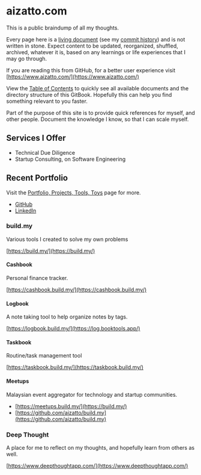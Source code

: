 # aizatto.com

This is a public braindump of all my thoughts.

Every page here is a [living document](https://en.wikipedia.org/wiki/Living_document) \(see my [commit history](https://github.com/aizatto/gitbook-public/commits/master)\) and is not written in stone. Expect content to be updated, reorganized, shuffled, archived, whatever it is, based on any learnings or life experiences that I may go through.

If you are reading this from GitHub, for a better user experience visit [https://www.aizatto.com/](https://www.aizatto.com/)

View the [Table of Contents](table-of-contents.md) to quickly see all available documents and the directory structure of this GitBook. Hopefully this can help you find something relevant to you faster.

Part of the purpose of this site is to provide quick references for myself, and other people. Document the knowledge I know, so that I can scale myself.

## Services I Offer

* Technical Due Diligence
* Startup Consulting, on Software Engineering

## Recent Portfolio

Visit the [Portfolio, Projects, Tools, Toys](projects-tools-toys.md) page for more.

* [GitHub](https://www.github.com/aizatto/)
* [LinkedIn](https://www.linkedin.com/in/aizatto)

### build.my

Various tools I created to solve my own problems

[https://build.my/](https://build.my/)

#### Cashbook

Personal finance tracker.

[https://cashbook.build.my/](https://cashbook.build.my/)

#### Logbook

A note taking tool to help organize notes by tags.

[https://logbook.build.my/](https://log.booktools.app/)

#### Taskbook

Routine/task management tool

[https://taskbook.build.my/](https://taskbook.build.my/)

#### Meetups

Malaysian event aggregator for technology and startup communities.

* [https://meetups.build.my/](https://build.my/)
* [https://github.com/aizatto/build.my](https://github.com/aizatto/build.my)

### Deep Thought

A place for me to reflect on my thoughts, and hopefully learn from others as well.

[https://www.deepthoughtapp.com/](https://www.deepthoughtapp.com/)

